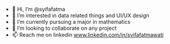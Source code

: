 - 👋 Hi, I’m @syifafatma
- 👀 I’m interested in data related things and UI/UX design
- 🌱 I’m currently pursuing a major in mathematics
- 💞️ I’m looking to collaborate on any project
- 📫 Reach me on linkedin www.linkedin.com/in/syifafatmawati

<!---
syifafatma/syifafatma is a ✨ special ✨ repository because its `README.md` (this file) appears on your GitHub profile.
You can click the Preview link to take a look at your changes.
--->

